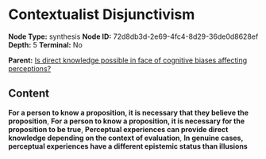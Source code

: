 # Contextualist Disjunctivism

**Node Type:** synthesis
**Node ID:** 72d8db3d-2e69-4fc4-8d29-36de0d8628ef
**Depth:** 5
**Terminal:** No

**Parent:** [Is direct knowledge possible in face of cognitive biases affecting perceptions?](is-direct-knowledge-possible-in-face-of-cognitive-biases-affecting-perceptions-antithesis-a551466d-aa4d-4701-bbe7-c73b07ac275c.md)

## Content

**For a person to know a proposition, it is necessary that they believe the proposition**, **For a person to know a proposition, it is necessary for the proposition to be true**, **Perceptual experiences can provide direct knowledge depending on the context of evaluation**, **In genuine cases, perceptual experiences have a different epistemic status than illusions**
